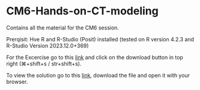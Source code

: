 # CM6-Hands-on-CT-modeling
Contains all the material for the CM6 session.

Prerqisit: Hve R and R-Studio (Posit) installed (tested on R version 4.2.3 and R-Studio Version 2023.12.0+369)

For the Excercise go to this [link](https://github.com/lkosanke/CM6-Hands-on-CT-modeling/blob/main/Excercise-vk.Rmd) and click on the download button in top right (⌘+shift+s / str+shift+s).

To view the solution go to this [link](https://github.com/lkosanke/CM6-Hands-on-CT-modeling/blob/main/Excercise_solutions-vk.html), download the file and open it with your browser.
